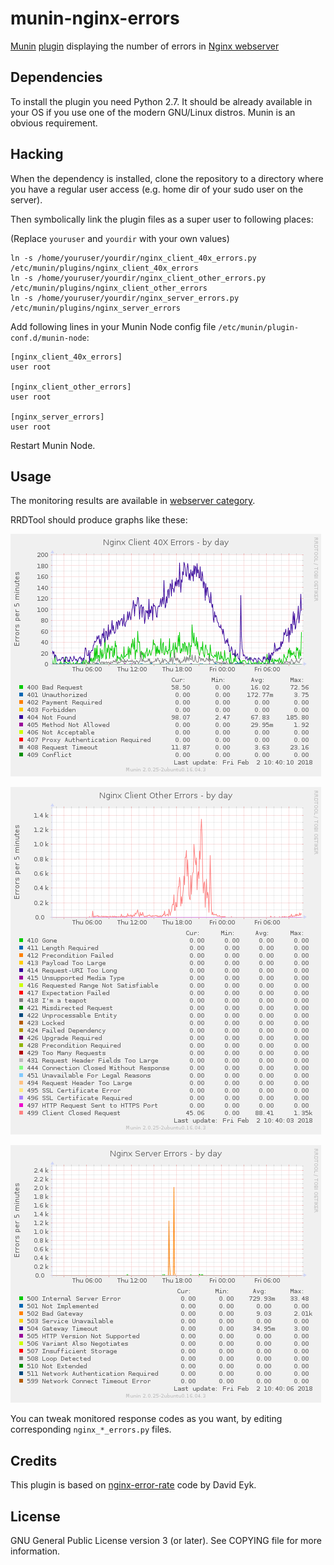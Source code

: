 munin-nginx-errors
==================

[Munin](http://munin-monitoring.org/)
[plugin](http://guide.munin-monitoring.org/en/latest/develop/plugins/index.html)
displaying the number of errors in
[Nginx webserver](https://nginx.org/)

Dependencies
------------

To install the plugin you need Python 2.7. It should be already available in
your OS if you use one of the modern GNU/Linux distros. Munin is an obvious
requirement.

Hacking
-------

When the dependency is installed, clone the repository to a directory where
you have a regular user access (e.g. home dir of your sudo user on the server).

Then symbolically link the plugin files as a super user to following places:

(Replace `youruser` and `yourdir` with your own values)

```
ln -s /home/youruser/yourdir/nginx_client_40x_errors.py /etc/munin/plugins/nginx_client_40x_errors
ln -s /home/youruser/yourdir/nginx_client_other_errors.py /etc/munin/plugins/nginx_client_other_errors
ln -s /home/youruser/yourdir/nginx_server_errors.py /etc/munin/plugins/nginx_server_errors
```

Add following lines in your Munin Node config file `/etc/munin/plugin-conf.d/munin-node`:

```
[nginx_client_40x_errors]
user root

[nginx_client_other_errors]
user root

[nginx_server_errors]
user root
```

Restart Munin Node.

Usage
-----

The monitoring results are available in [webserver category](http://munin-monitoring.org/wiki/graph_category_list).

RRDTool should produce graphs like these:

![Nginx Client 40X Errors](img/nginx_client_40x_err-day.png)

![Nginx Client Other Errors](img/nginx_client_other_err-day.png)

![Nginx Server Errors](img/nginx_server_err-day.png)

You can tweak monitored response codes as you want, by editing corresponding
`nginx_*_errors.py` files.

Credits
-------

This plugin is based on [nginx-error-rate](https://gist.github.com/eykd/1107061)
code by David Eyk.

License
-------

GNU General Public License version 3 (or later). See COPYING file for more
information.


